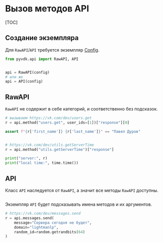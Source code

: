 # Вызов методов API

[TOC]

## Создание экземпляра
Для `RawAPI`/`API` требуется экземпляр [Config](api_reference.md#config).
```python
from pyvdk.api import RawAPI, API


api = RawAPI(config)
# или же
api = API(config)
```

## RawAPI
`RawAPI` не содержит в себе категорий, и соответственно без подсказок.
```python
# вызываем https://vk.com/dev/users.get
r = api.method("users.get", user_ids=[1])["response"][0]

assert f"{r['first_name']} {r['last_name']}" == "Павел Дуров"


# https://vk.com/dev/utils.getServerTime
r = api.method("utils.getServerTime")["response"]

print("server:", r)
print("local time:", time.time())
```

## API
Класс `API` наследуется от `RawAPI`, а значит все методы `RawAPI` доступны.
```python

```

Экземпляр `API` будет подсказывать имена методов и их аргументов.
```python
# https://vk.com/dev/messages.send
r = api.messages.send(
    message="Сервера сегодня не будет",
    domain="lightmanlp",
    random_id=random.getrandbits(64)
)
```